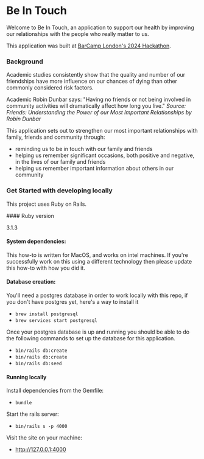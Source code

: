 # Be In Touch

Welcome to Be In Touch, an application to support our health by improving our relationships with the people who really matter to us.

This application was built at [BarCamp London's 2024 Hackathon](https://bclhack.wordpress.com/).

### Background

Academic studies consistently show that the quality and number of our friendships have more influence on our chances of dying than other commonly considered risk factors.

Academic Robin Dunbar says: "Having no friends or not being involved in community activities will dramatically affect how long you live." *Source: Friends: Understanding the Power of our Most Important Relationships by Robin Dunbar*

This application sets out to strengthen our most important relationships with family, friends and community through: 
- reminding us to be in touch with our family and friends
- helping us remember significant occasions, both positive and negative, in the lives of our family and friends
- helping us remember important information about others in our community

### Get Started with developing locally

This project uses Ruby on Rails.

#### Ruby version

3.1.3

#### System dependencies:
This how-to is written for MacOS, and works on intel machines. If you're successfully work on this using a different technology then please update this how-to with how you did it. 

#### Database creation: 

You'll need a postgres database in order to work locally with this repo, if you don't have postgres yet, here's a way to install it
- `brew install postgresql`
- `brew services start postgresql`

Once your postgres database is up and running you should be able to do the following commands to set up the database for this application.
- `bin/rails db:create`
- `bin/rails db:create`
- `bin/rails db:seed`

#### Running locally

Install dependencies from the Gemfile:
- `bundle`

Start the rails server:
- `bin/rails s -p 4000`

Visit the site on your machine:
- http://127.0.0.1:4000

